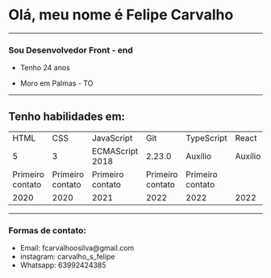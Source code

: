 # Olá, meu nome é Felipe Carvalho
<hr>
<h3>Sou Desenvolvedor Front - end</h3>
<ul>
  <li><p>Tenho 24 anos</p></li>
  <li>Moro em Palmas - TO</li>
  </ul>
<hr>
<h2>Tenho habilidades em:</h2>

<table>
<tr>
<td>HTML</td>
<td>CSS</td>
<td>JavaScript</td>
<td>Git</td>
<td>TypeScript</td>
  <td>React</td>
</tr>
<tr>
<td>5</td>
<td>3</td>
<td>ECMAScript 2018</td>
<td>2.23.0</td>
  <td>Auxílio</td>
  <td>Auxílio</td>
</tr>
  <tr>
   <td>Primeiro contato</td>
  <td>Primeiro contato</td>
  <td>Primeiro contato</td>
  <td>Primeiro contato</td>
  <td>Primeiro contato</td>
  </tr>
  <tr>
   <td>2020</td>
  <td>2020</td>
  <td>2021</td>
  <td>2022</td>
  <td>2022</td>
   <td>2022</td></tr>
</table>
<hr>
<h3> Formas de contato:</h3>
<ul >
<li> Email: fcarvalhoosilva@gmail.com</li>
<li> instagram: carvalho_s_felipe</li>
  <li>Whatsapp: 63992424385</li>
  </ul>
 

